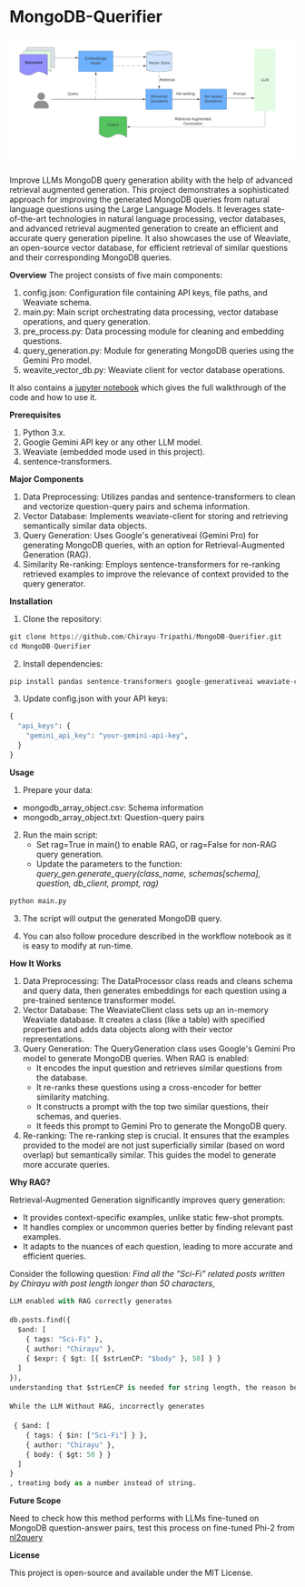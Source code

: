 # MongoDB-Querifier
<p align="center">
<img src="images/workflow.png?raw=true" alt="GPT-Architecture" width="800"/>
</p>

Improve LLMs MongoDB query generation ability with the help of advanced retrieval augmented generation.
This project demonstrates a sophisticated approach for improving the generated MongoDB queries from natural language questions using the Large Language Models. It leverages state-of-the-art technologies in natural language processing, vector databases, and advanced retrieval augmented generation to create an efficient and accurate query generation pipeline. It also showcases the use of Weaviate, an open-source vector database, for efficient retrieval of similar questions and their corresponding MongoDB queries.


**Overview**
The project consists of five main components:

1. config.json: Configuration file containing API keys, file paths, and Weaviate schema.
2. main.py: Main script orchestrating data processing, vector database operations, and query generation.
3. pre_process.py: Data processing module for cleaning and embedding questions.
4. query_generation.py: Module for generating MongoDB queries using the Gemini Pro model.
5. weavite_vector_db.py: Weaviate client for vector database operations.

It also contains a [jupyter notebook](./notebook/workflow.ipynb) which gives the full walkthrough of the code and how to use it.

**Prerequisites**

1. Python 3.x.
2. Google Gemini API key or any other LLM model.
3. Weaviate (embedded mode used in this project).
4. sentence-transformers.

**Major Components**

1. Data Preprocessing: Utilizes pandas and sentence-transformers to clean and vectorize question-query pairs and schema information.
2. Vector Database: Implements weaviate-client for storing and retrieving semantically similar data objects.
3. Query Generation: Uses Google's generativeai (Gemini Pro) for generating MongoDB queries, with an option for Retrieval-Augmented Generation (RAG).
4. Similarity Re-ranking: Employs sentence-transformers for re-ranking retrieved examples to improve the relevance of context provided to the query generator.

**Installation**

1. Clone the repository:
```python
git clone https://github.com/Chirayu-Tripathi/MongoDB-Querifier.git
cd MongoDB-Querifier

```

2. Install dependencies:
```python
pip install pandas sentence-transformers google-generativeai weaviate-client
```

3. Update config.json with your API keys:
```python
{
  "api_keys": {
    "gemini_api_key": "your-gemini-api-key",
  }
}
```
**Usage**
1. Prepare your data:

* mongodb_array_object.csv: Schema information
* mongodb_array_object.txt: Question-query pairs

2. Run the main script:
    * Set rag=True in main() to enable RAG, or rag=False for non-RAG query generation.
    * Update the parameters to the function: *query_gen.generate_query(class_name, schemas[schema], question, db_client, prompt, rag)*

```python
python main.py
```

3. The script will output the generated MongoDB query.

4. You can also follow procedure described in the workflow notebook as it is easy to modify at run-time.

**How It Works**

1. Data Preprocessing: The DataProcessor class reads and cleans schema and query data, then generates embeddings for each question using a pre-trained sentence transformer model.
2. Vector Database: The WeaviateClient class sets up an in-memory Weaviate database. It creates a class (like a table) with specified properties and adds data objects along with their vector representations.
3. Query Generation: The QueryGeneration class uses Google's Gemini Pro model to generate MongoDB queries. When RAG is enabled:
    * It encodes the input question and retrieves similar questions from the database.
    * It re-ranks these questions using a cross-encoder for better similarity matching.
    * It constructs a prompt with the top two similar questions, their schemas, and queries.
    * It feeds this prompt to Gemini Pro to generate the MongoDB query.
4. Re-ranking: The re-ranking step is crucial. It ensures that the examples provided to the model are not just superficially similar (based on word overlap) but semantically similar. This guides the model to generate more accurate queries.

**Why RAG?**

Retrieval-Augmented Generation significantly improves query generation:
 * It provides context-specific examples, unlike static few-shot prompts.
 * It handles complex or uncommon queries better by finding relevant past examples.
 * It adapts to the nuances of each question, leading to more accurate and efficient queries.

Consider the following question: *Find all the "Sci-Fi" related posts written by Chirayu with post length longer than 50 characters*, 
 
```python
LLM enabled with RAG correctly generates

db.posts.find({
  $and: [
    { tags: "Sci-Fi" },
    { author: "Chirayu" },
    { $expr: { $gt: [{ $strLenCP: "$body" }, 50] } }
  ]
}), 
understanding that $strLenCP is needed for string length, the reason behind this generation is the use of relevant question-query-schema pairs fetched from the vector store. 

While the LLM Without RAG, incorrectly generates 
 
 { $and: [
    { tags: { $in: ["Sci-Fi"] } },
    { author: "Chirayu" },
    { body: { $gt: 50 } }
  ]
}
, treating body as a number instead of string.
```


**Future Scope**

Need to check how this method performs with LLMs fine-tuned on MongoDB question-answer pairs, test this process on fine-tuned Phi-2 from [nl2query](https://github.com/Chirayu-Tripathi/nl2query)

**License**

This project is open-source and available under the MIT License.